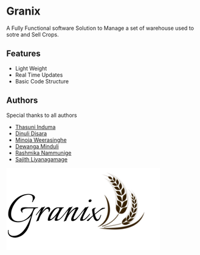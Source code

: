 # Granix

A Fully Functional software Solution to Manage a set of warehouse used to sotre and Sell Crops.



## Features

- Light Weight
- Real Time Updates
- Basic Code Structure



## Authors

Special thanks to all authors
- [Thasuni Induma](https://github.com/ThasuniInduma)
- [Dinuli Disara](https://github.com/Dinuli-Disara)
- [Minoja Weerasinghe](https://github.com/minoweerasinghe)
- [Dewanga Minduli](https://github.com/DewangaMinduli)
- [Rashmika Nammunige](https://github.com/Rasmika23)
- [Sajith Liyanagamage](https://github.com/demw7i)


![Logo](https://github.com/akilapilapitiya/Grain_Store_Management_System/blob/main/src/project/granix/Interfaces/Assets/Logo.png)

